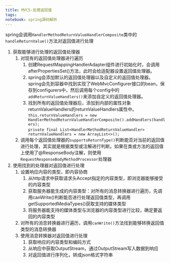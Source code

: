 ```yaml
---
title: MVC5-处理返回值
tags:
notebook: spring源码解析
---
```

spring会调用`HandlerMethodReturnValueHandlerComposite`类中的`handleReturnValue()`方法对返回值进行处理
1. 获取能够进行处理的返回值处理器
   1. 对现有的返回值处理器进行遍历
      1. 创建RequestMappingHandlerAdapter组件进行初始化时，会调用afterPropertiesSet()方法，此时会给适配器设置返回值处理器。
      2. spring会添加默认的返回值处理器以及自定义的返回值处理器。spring会先到容器中找到实现了WebMvcConfigurer接口的bean，保存到configurers中，然后调用每个config中的`addReturnValueHandlers()`来添加自定义的返回值处理器。
      3. 找到所有的返回值处理器后，添加到内部的属性对象returnValueHandlers的returnValueHandlers属性中。  
`this.returnValueHandlers = new HandlerMethodReturnValueHandlerComposite().addHandlers(handlers);`  
`private final List<HandlerMethodReturnValueHandler> returnValueHandlers = new ArrayList<>();`
    1. 调用每个返回值处理器的`supportsReturnType()`判断能否对当前的返回值进行处理，其实就是根据类型或注解进行判断。如果在类或方法的返回值上使用了@ResponseBody注解，则使用`RequestResponseBodyMethodProcessor`处理器
2. 使用找到的处理器对返回值进行处理
   1. 设置响应内容的类型，即内容协商
      1. 从http请求中获取请求头Accept指定的内容类型，即浏览器能够接受的内容类型
      2. 获取服务器能生成的内容类型：对所有的消息转换器进行遍历，先调用canWrite()判断能否进行处理返回值类型，再调用getSupportedMediaTypes()获取支持的媒体类型
      3. 将服务器能支持的媒体类型与浏览器的内容类型进行比较，确定要返回的内容类型
   2. 对所有的消息转换器进行遍历，调用`canWrite()`方法找到能够转换返回值类型的消息转换器
   3. 使用消息转换器对返回值进行处理
      1. 获取响应的内容类型和编码方式
      2. 从响应中获取OutputStream，通过OutputStream写入数据到响应
      3. 对返回值进行序列化，转成json格式字符串
